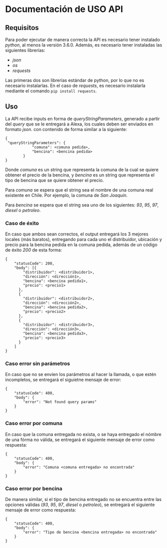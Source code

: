 # Documentación de USO API

## Requisitos

Para poder ejecutar de manera correcta la API es necesario tener instalado *python*, al menos la versión 3.6.0. Además, es necesario tener instaladas las siguientes librerías:
- *json*
- *os*
- *requests*

Las primeras dos son librerías estándar de python, por lo que no es necesario instalarlas. En el caso de *requests*, es necesario instalarla mediante el comando `pip install requests`.

## Uso

La API recibe inputs en forma de *queryStringParameters*, generado a partir del *query* que se le entregará a Alexa, los cuales deben ser enviados en formato *json*. con contenido de forma similar a la siguiente:

```event
{
 "queryStringParameters": {
            "comuna": <comuna pedida>,
            "bencina": <bencina pedida>
        }
}
```

Donde *comuna* es un string que representa la comuna de la cual se quiere obtener el precio de la bencina, y *bencina* es un string que representa el tipo de bencina que se quiere obtener el precio.

Para *comuna* se espera que el string sea el nombre de una comuna real existente en Chile. Por ejemplo, la comuna de *San Joaquín*.

Para *bencina* se espera que el string sea uno de los siguientes: *93*, *95*, *97*, *diesel* o *petroleo*. 

### Caso de éxito
En caso que ambos sean correctos, el output entregará los 3 mejores locales (más baratos), entregando para cada uno el distribuidor, ubicación y precio para la bencina pedida en la comuna pedida, además de un código de éxito *200* de esta forma:

```output
{
    "statusCode": 200,
    "body": [{
        "distribuidor": <distribuidor1>,
        "dirección": <dirección1>,
        "bencina": <bencina pedida1>,
        "precio": <precio1>
      },
      {
        "distribuidor": <distribuidor2>,
        "dirección": <dirección2>,
        "bencina": <bencina pedida2>,
        "precio": <precio2>
      },
      {
        "distribuidor": <distribuidor3>,
        "dirección": <dirección3>,
        "bencina": <bencina pedida3>,
        "precio": <precio3>
      }
    ]
}
```

### Caso error sin parámetros

En caso que no se envíen los parámetros al hacer la llamada, o que estén incompletos, se entregará el siguietne mensaje de error:
  ```output
  {
      "statusCode": 400,
      "body": {
          "error": "Not found query params"
      }
  }
  ```

### Caso error por comuna
En caso que la comuna entregada no exista, o se haya entregado el nómbre de una fórma no válida, se entregará el siguiente mensaje de error como respuesta:
  
  ```output
  {
      "statusCode": 400,
      "body": {
          "error": "Comuna <comuna entregada> no encontrada"
      }
  }
  ```

### Caso error por bencina
De manera similar, si el tipo de bencina entregado no se encuentra entre las opciones válidas (*93*, *95*, *97*, *diesel* o *petroleo*), se entregará el siguiente mensaje de error como respuesta:


```output
{
    "statusCode": 400,
    "body": {
        "error": "Tipo de bencina <bencina entregada> no encontrada"
    }
}
```
